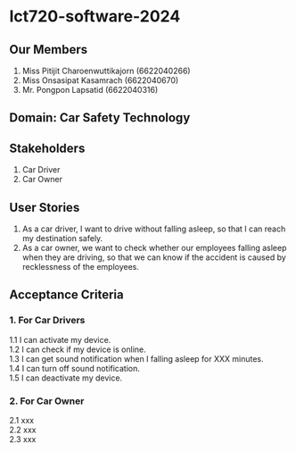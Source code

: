 # Ict720-software-2024
## Our Members
1. Miss Pitijit Charoenwuttikajorn (6622040266)
2. Miss Onsasipat Kasamrach (6622040670)
3. Mr. Pongpon Lapsatid (6622040316)
          
## Domain: Car Safety Technology
## Stakeholders
1. Car Driver
2. Car Owner
   
## User Stories
1. As a car driver, I want to drive without falling asleep, so that I can reach my destination safely.
2. As a car owner, we want to check whether our employees falling asleep when they are driving, so that we can know if the accident is caused by recklessness of the employees.

## Acceptance Criteria
### 1. For Car Drivers <br>
1.1 I can activate my device.<br>
1.2 I can check if my device is online.<br>
1.3 I can get sound notification when I falling asleep for XXX minutes.<br>
1.4 I can turn off sound notification.<br>
1.5 I can deactivate my device.

### 2. For Car Owner <br>
2.1 xxx <br>
2.2 xxx <br>
2.3 xxx




